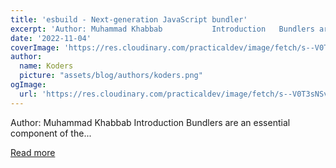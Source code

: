```yaml
---
title: 'esbuild - Next-generation JavaScript bundler'
excerpt: 'Author: Muhammad Khabbab           Introduction   Bundlers are an essential component of the...'
date: '2022-11-04'
coverImage: 'https://res.cloudinary.com/practicaldev/image/fetch/s--V0T3sNSv--/c_imagga_scale,f_auto,fl_progressive,h_420,q_auto,w_1000/https://dev-to-uploads.s3.amazonaws.com/uploads/articles/xuf6tn040mdemlh7dyzx.png'
author:
  name: Koders
  picture: "assets/blog/authors/koders.png"
ogImage:
  url: 'https://res.cloudinary.com/practicaldev/image/fetch/s--V0T3sNSv--/c_imagga_scale,f_auto,fl_progressive,h_420,q_auto,w_1000/https://dev-to-uploads.s3.amazonaws.com/uploads/articles/xuf6tn040mdemlh7dyzx.png'
---
```


Author: Muhammad Khabbab           Introduction   Bundlers are an essential component of the...

[Read more](https://dev.to/refine/esbuild-next-generation-javascript-bundler-45ke)
